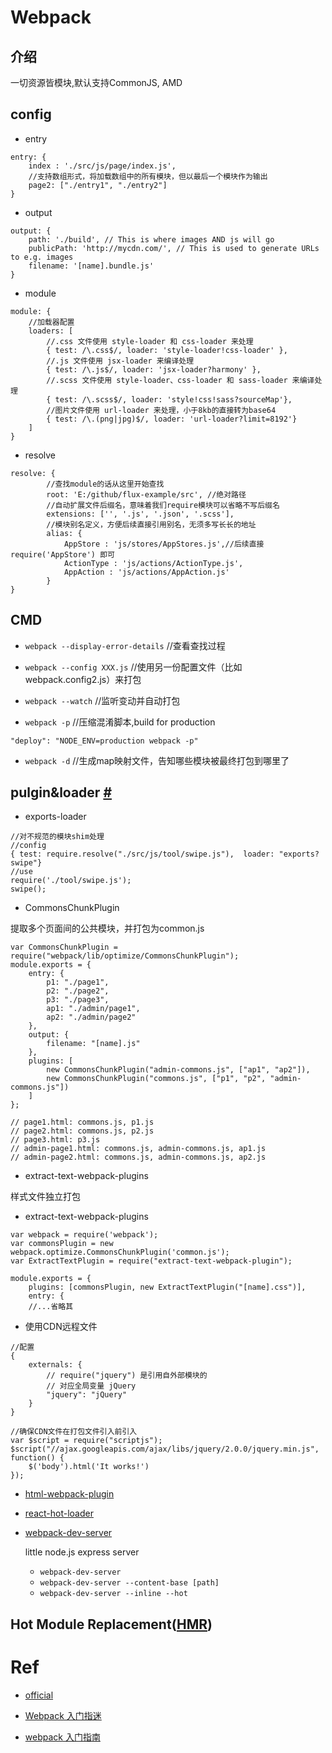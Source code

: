 # Webpack

## 介绍

一切资源皆模块,默认支持CommonJS, AMD

## config

+ entry

```
entry: {
    index : './src/js/page/index.js',
    //支持数组形式，将加载数组中的所有模块，但以最后一个模块作为输出
    page2: ["./entry1", "./entry2"]
}
```

+ output

```
output: {
    path: './build', // This is where images AND js will go
    publicPath: 'http://mycdn.com/', // This is used to generate URLs to e.g. images
    filename: '[name].bundle.js'
}
```

+ module

```
module: {
    //加载器配置
    loaders: [
        //.css 文件使用 style-loader 和 css-loader 来处理
        { test: /\.css$/, loader: 'style-loader!css-loader' },
        //.js 文件使用 jsx-loader 来编译处理
        { test: /\.js$/, loader: 'jsx-loader?harmony' },
        //.scss 文件使用 style-loader、css-loader 和 sass-loader 来编译处理
        { test: /\.scss$/, loader: 'style!css!sass?sourceMap'},
        //图片文件使用 url-loader 来处理，小于8kb的直接转为base64
        { test: /\.(png|jpg)$/, loader: 'url-loader?limit=8192'}
    ]
}
```

+ resolve

```
resolve: {
        //查找module的话从这里开始查找
        root: 'E:/github/flux-example/src', //绝对路径
        //自动扩展文件后缀名，意味着我们require模块可以省略不写后缀名
        extensions: ['', '.js', '.json', '.scss'],
        //模块别名定义，方便后续直接引用别名，无须多写长长的地址
        alias: {
            AppStore : 'js/stores/AppStores.js',//后续直接 require('AppStore') 即可
            ActionType : 'js/actions/ActionType.js',
            AppAction : 'js/actions/AppAction.js'
        }
}
```



## CMD

+ `webpack --display-error-details` //查看查找过程

+ `webpack --config XXX.js`   //使用另一份配置文件（比如webpack.config2.js）来打包

+ `webpack --watch`   //监听变动并自动打包

+ `webpack -p`    //压缩混淆脚本,build for production

```
"deploy": "NODE_ENV=production webpack -p"
```

+ `webpack -d`    //生成map映射文件，告知哪些模块被最终打包到哪里了

## pulgin&loader [#](https://webpack.github.io/docs/list-of-loaders.html)

+ exports-loader

```
//对不规范的模块shim处理
//config
{ test: require.resolve("./src/js/tool/swipe.js"),  loader: "exports?swipe"}
//use
require('./tool/swipe.js');
swipe(); 
```
+ CommonsChunkPlugin

提取多个页面间的公共模块，并打包为common.js

```
var CommonsChunkPlugin = require("webpack/lib/optimize/CommonsChunkPlugin");
module.exports = {
    entry: {
        p1: "./page1",
        p2: "./page2",
        p3: "./page3",
        ap1: "./admin/page1",
        ap2: "./admin/page2"
    },
    output: {
        filename: "[name].js"
    },
    plugins: [
        new CommonsChunkPlugin("admin-commons.js", ["ap1", "ap2"]),
        new CommonsChunkPlugin("commons.js", ["p1", "p2", "admin-commons.js"])
    ]
};

// page1.html: commons.js, p1.js
// page2.html: commons.js, p2.js
// page3.html: p3.js
// admin-page1.html: commons.js, admin-commons.js, ap1.js
// admin-page2.html: commons.js, admin-commons.js, ap2.js
```

+ extract-text-webpack-plugins

样式文件独立打包


+ extract-text-webpack-plugins

```
var webpack = require('webpack');
var commonsPlugin = new webpack.optimize.CommonsChunkPlugin('common.js');
var ExtractTextPlugin = require("extract-text-webpack-plugin");

module.exports = {
    plugins: [commonsPlugin, new ExtractTextPlugin("[name].css")],
    entry: {
    //...省略其
```

+ 使用CDN远程文件

```
//配置
{
    externals: {
        // require("jquery") 是引用自外部模块的
        // 对应全局变量 jQuery
        "jquery": "jQuery"
    }
}

//确保CDN文件在打包文件引入前引入
var $script = require("scriptjs");
$script("//ajax.googleapis.com/ajax/libs/jquery/2.0.0/jquery.min.js", function() {
    $('body').html('It works!')
});
```

+ [html-webpack-plugin](https://www.npmjs.com/package/html-webpack-plugin)

+ [react-hot-loader](https://github.com/gaearon/react-hot-loader) 

+ [webpack-dev-server](http://webpack.github.io/docs/webpack-dev-server.html)

    little node.js express server
    - `webpack-dev-server`
    - `webpack-dev-server --content-base [path]`
    - `webpack-dev-server --inline --hot`

## Hot Module Replacement([HMR](https://webpack.github.io/docs/hot-module-replacement-with-webpack.html))


# Ref

+ [official](http://webpack.github.io/docs/configuration.html)

+ [Webpack 入门指迷](https://segmentfault.com/a/1190000002551952)

+ [webpack 入门指南](http://www.cnblogs.com/vajoy/p/4650467.html)